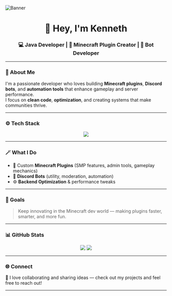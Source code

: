 <!-- Profile Banner -->
![Banner](https://i.imgur.com/EYVjE4Y.png)

<h1 align="center">👋 Hey, I'm Kenneth</h1>
<h3 align="center">💻 Java Developer | 🧱 Minecraft Plugin Creator | 🤖 Bot Developer</h3>

---

### 🧠 About Me
I'm a passionate developer who loves building **Minecraft plugins**, **Discord bots**, and **automation tools** that enhance gameplay and server performance.  
I focus on **clean code**, **optimization**, and creating systems that make communities thrive.

---

### ⚙️ Tech Stack
<p align="center">
  <img src="https://skillicons.dev/icons?i=java,idea,gradle,maven,git,github,discord,bots" />
</p>

---

### 🪄 What I Do
- 🧱 Custom **Minecraft Plugins** (SMP features, admin tools, gameplay mechanics)  
- 🤖 **Discord Bots** (utility, moderation, automation)  
- ⚙️ **Backend Optimization** & performance tweaks  

---

### 🚀 Goals
> Keep innovating in the Minecraft dev world — making plugins faster, smarter, and more fun.  

---

### 📊 GitHub Stats
<p align="center">
  <img src="https://github-readme-stats.vercel.app/api?username=YOURUSERNAME&show_icons=true&theme=tokyonight" />
  <img src="https://github-readme-streak-stats.herokuapp.com/?user=YOURUSERNAME&theme=tokyonight" />
</p>

---

### 🌐 Connect
💬 I love collaborating and sharing ideas — check out my projects and feel free to reach out!  

---
